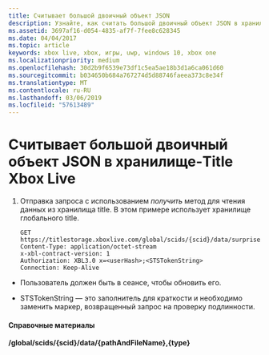 ```yaml
---
title: Считывает большой двоичный объект JSON
description: Узнайте, как считать большой двоичный объект JSON в хранилище-Title Xbox Live.
ms.assetid: 3697af16-d054-4835-af7f-7fee8c628345
ms.date: 04/04/2017
ms.topic: article
keywords: xbox live, xbox, игры, uwp, windows 10, xbox one
ms.localizationpriority: medium
ms.openlocfilehash: 30d2b9f6539e73df1c5ea5ae18b3d1a6ca061d60
ms.sourcegitcommit: b034650b684a767274d5d88746faeea373c8e34f
ms.translationtype: MT
ms.contentlocale: ru-RU
ms.lasthandoff: 03/06/2019
ms.locfileid: "57613489"
---
```

# <a name="reading-a-json-blob-in-xbox-live-title-storage"></a>Считывает большой двоичный объект JSON в хранилище-Title Xbox Live

1.  Отправка запроса с использованием *получить* метод для чтения данных из хранилища title. В этом примере использует хранилище глобального title.

        GET https://titlestorage.xboxlive.com/global/scids/{scid}/data/surprise.json,json
        Content-Type: application/octet-stream
        x-xbl-contract-version: 1
        Authorization: XBL3.0 x=<userHash>;<STSTokenString>
        Connection: Keep-Alive

-   Пользователь должен быть в сеансе, чтобы обновить его.

-   STSTokenString — это заполнитель для краткости и необходимо заменить маркер, возвращенный запрос на проверку подлинности.

#### <a name="reference"></a>Справочные материалы

**/global/scids/{scid}/data/{pathAndFileName},{type}**
